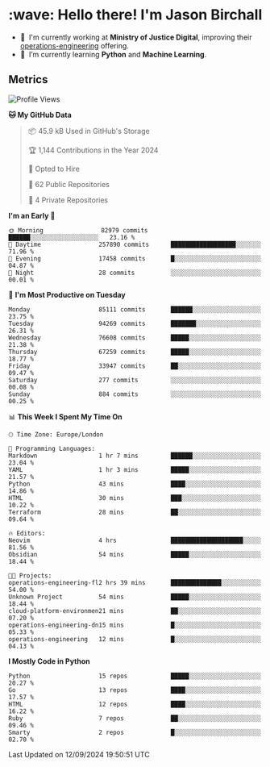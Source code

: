 <h1 align="left" id="jason-title">:wave: Hello there! I'm Jason Birchall</h1>

- :office: &nbsp;I'm currently working at **Ministry of Justice Digital**, improving their [operations-engineering](https://github.com/ministryofjustice/operations-engineering) offering.
- :seedling: &nbsp;I’m currently learning **Python** and **Machine Learning**.

<h2>Metrics</h2>

<!--START_SECTION:waka-->
![Profile Views](http://img.shields.io/badge/Profile%20Views-20-blue)

**🐱 My GitHub Data** 

> 📦 45.9 kB Used in GitHub's Storage 
 > 
> 🏆 1,144 Contributions in the Year 2024
 > 
> 💼 Opted to Hire
 > 
> 📜 62 Public Repositories 
 > 
> 🔑 4 Private Repositories 
 > 
**I'm an Early 🐤** 

```text
🌞 Morning                82979 commits       ██████░░░░░░░░░░░░░░░░░░░   23.16 % 
🌆 Daytime                257890 commits      ██████████████████░░░░░░░   71.96 % 
🌃 Evening                17458 commits       █░░░░░░░░░░░░░░░░░░░░░░░░   04.87 % 
🌙 Night                  28 commits          ░░░░░░░░░░░░░░░░░░░░░░░░░   00.01 % 
```
📅 **I'm Most Productive on Tuesday** 

```text
Monday                   85111 commits       ██████░░░░░░░░░░░░░░░░░░░   23.75 % 
Tuesday                  94269 commits       ███████░░░░░░░░░░░░░░░░░░   26.31 % 
Wednesday                76608 commits       █████░░░░░░░░░░░░░░░░░░░░   21.38 % 
Thursday                 67259 commits       █████░░░░░░░░░░░░░░░░░░░░   18.77 % 
Friday                   33947 commits       ██░░░░░░░░░░░░░░░░░░░░░░░   09.47 % 
Saturday                 277 commits         ░░░░░░░░░░░░░░░░░░░░░░░░░   00.08 % 
Sunday                   884 commits         ░░░░░░░░░░░░░░░░░░░░░░░░░   00.25 % 
```


📊 **This Week I Spent My Time On** 

```text
🕑︎ Time Zone: Europe/London

💬 Programming Languages: 
Markdown                 1 hr 7 mins         ██████░░░░░░░░░░░░░░░░░░░   23.04 % 
YAML                     1 hr 3 mins         █████░░░░░░░░░░░░░░░░░░░░   21.57 % 
Python                   43 mins             ████░░░░░░░░░░░░░░░░░░░░░   14.86 % 
HTML                     30 mins             ███░░░░░░░░░░░░░░░░░░░░░░   10.22 % 
Terraform                28 mins             ██░░░░░░░░░░░░░░░░░░░░░░░   09.64 % 

🔥 Editors: 
Neovim                   4 hrs               ████████████████████░░░░░   81.56 % 
Obsidian                 54 mins             █████░░░░░░░░░░░░░░░░░░░░   18.44 % 

🐱‍💻 Projects: 
operations-engineering-fl2 hrs 39 mins       ██████████████░░░░░░░░░░░   54.00 % 
Unknown Project          54 mins             █████░░░░░░░░░░░░░░░░░░░░   18.44 % 
cloud-platform-environmen21 mins             ██░░░░░░░░░░░░░░░░░░░░░░░   07.20 % 
operations-engineering-dn15 mins             █░░░░░░░░░░░░░░░░░░░░░░░░   05.33 % 
operations-engineering   12 mins             █░░░░░░░░░░░░░░░░░░░░░░░░   04.13 % 
```

**I Mostly Code in Python** 

```text
Python                   15 repos            █████░░░░░░░░░░░░░░░░░░░░   20.27 % 
Go                       13 repos            ████░░░░░░░░░░░░░░░░░░░░░   17.57 % 
HTML                     12 repos            ████░░░░░░░░░░░░░░░░░░░░░   16.22 % 
Ruby                     7 repos             ██░░░░░░░░░░░░░░░░░░░░░░░   09.46 % 
Smarty                   2 repos             █░░░░░░░░░░░░░░░░░░░░░░░░   02.70 % 
```




 Last Updated on 12/09/2024 19:50:51 UTC
<!--END_SECTION:waka-->

<!-- links -->

[issues page]: https://github.com/jasonBirchall/jasonBirchall/issues "jasonBirchall/issues"
